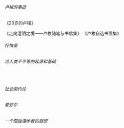

###### 卢梭的事迹

《20岁的卢梭》

《走向澄明之境――卢梭随笔与书信集》
《卢梭自选书信集》



###### 忏悔录











###### 论人类不平等的起源和基础

​	





###### 社会契约论









###### 爱弥尔







###### 一个孤独漫步者的遐想







